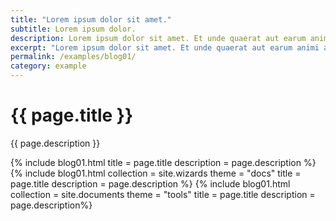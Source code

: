 ```yaml
---
title: "Lorem ipsum dolor sit amet."
subtitle: Lorem ipsum dolor.
description: Lorem ipsum dolor sit amet. Et unde quaerat aut earum animi aut explicabo saepe qui quibusdam accusamus ut velit asperiores vel natus temporibus. Qui sapiente saepe qui totam saepe est suscipit quia vel error provident cum omnis eius aut galisum rem nulla dolor? Qui internos voluptas est nulla odit est temporibus expedita eos quidem cumque. Ea voluptates eligendi quo rerum libero et molestiae harum vel fugit magni et cupiditate optio At quia consequuntur ut exercitationem laboriosam. Cum blanditiis voluptatibus At amet sunt At quia deleniti id quibusdam neque ut odio placeat.
excerpt: "Lorem ipsum dolor sit amet. Et unde quaerat aut earum animi aut explicabo saepe qui quibusdam accusamus ut velit asperiores vel natus temporibus."
permalink: /examples/blog01/
category: example
---
```


<h1>{{ page.title }}</h1>
<p class = "text-justify">{{ page.description }}</p>

{% include blog01.html title = page.title description = page.description %}
{% include blog01.html collection = site.wizards theme = "docs" title = page.title description = page.description %}
{% include blog01.html collection = site.documents theme = "tools" title = page.title description = page.description%}

